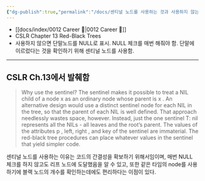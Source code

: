 ```yaml
---
{"dg-publish":true,"permalink":"/docs/센티널 노드를 사용하는 것과 사용하지 않는 것의 차이를 설명해주세요. {red black tree}/","title":"센티널 노드를 사용하는 것과 사용하지 않는 것의 차이를 설명해주세요. {red black tree}"}
---
```


- [[docs/index/0012 Career 💼\|0012 Career 💼]]
- CSLR Chapter 13 Red-Black Trees
- 사용하지 않으면 단말노드를 NULL로 표시. NULL 체크를 매번 해줘야 함. 단말에 이르렀다는 것을 확인하기 위해 센티널 노드를 사용함.

---

## CSLR Ch.13에서 발췌함

> Why use the sentinel? The sentinel makes it possible to treat a NIL child of a node x as an ordinary node whose parent is x . An alternative design would use a  distinct sentinel node for each NIL in the tree, so that the parent of each NIL is well defined. That approach needlessly wastes space, however. Instead, just the one sentinel T: nil represents all the NILs - all leaves and the root’s parent. The values of the attributes p , left, right , and key of the sentinel are immaterial. The red-black tree procedures can place whatever values in the sentinel that yield simpler code. 

센티널 노드를 사용하는 이유는 코드의 간결성을 확보하기 위해서임이며, 매번 NULL 체크를 하지 않고도 리프 노드에 도달했음을 알 수 있고, 또한 같은 타임의 node를 사용하기에 블랙 노드의 개수를 확인하는데에도 편리하다는 이점이 있다.
